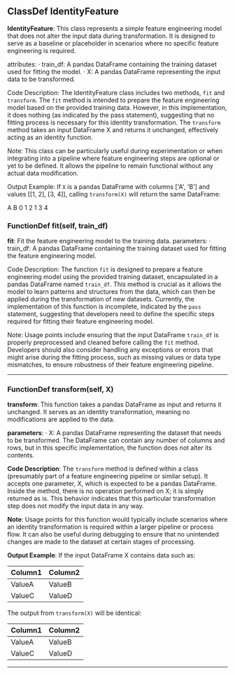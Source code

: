 ## ClassDef IdentityFeature
**IdentityFeature**: This class represents a simple feature engineering model that does not alter the input data during transformation. It is designed to serve as a baseline or placeholder in scenarios where no specific feature engineering is required.

attributes:
· train_df: A pandas DataFrame containing the training dataset used for fitting the model.
· X: A pandas DataFrame representing the input data to be transformed.

Code Description: The IdentityFeature class includes two methods, `fit` and `transform`. The `fit` method is intended to prepare the feature engineering model based on the provided training data. However, in this implementation, it does nothing (as indicated by the pass statement), suggesting that no fitting process is necessary for this identity transformation. The `transform` method takes an input DataFrame X and returns it unchanged, effectively acting as an identity function.

Note: This class can be particularly useful during experimentation or when integrating into a pipeline where feature engineering steps are optional or yet to be defined. It allows the pipeline to remain functional without any actual data modification.

Output Example: If `X` is a pandas DataFrame with columns ['A', 'B'] and values [[1, 2], [3, 4]], calling `transform(X)` will return the same DataFrame:

A B
0 1 2
1 3 4
### FunctionDef fit(self, train_df)
**fit**: Fit the feature engineering model to the training data.
parameters:
· train_df: A pandas DataFrame containing the training dataset used for fitting the feature engineering model.

Code Description: The function `fit` is designed to prepare a feature engineering model using the provided training dataset, encapsulated in a pandas DataFrame named `train_df`. This method is crucial as it allows the model to learn patterns and structures from the data, which can then be applied during the transformation of new datasets. Currently, the implementation of this function is incomplete, indicated by the `pass` statement, suggesting that developers need to define the specific steps required for fitting their feature engineering model.

Note: Usage points include ensuring that the input DataFrame `train_df` is properly preprocessed and cleaned before calling the `fit` method. Developers should also consider handling any exceptions or errors that might arise during the fitting process, such as missing values or data type mismatches, to ensure robustness of their feature engineering pipeline.
***
### FunctionDef transform(self, X)
**transform**: This function takes a pandas DataFrame as input and returns it unchanged. It serves as an identity transformation, meaning no modifications are applied to the data.

**parameters**:
· X: A pandas DataFrame representing the dataset that needs to be transformed. The DataFrame can contain any number of columns and rows, but in this specific implementation, the function does not alter its contents.

**Code Description**: The `transform` method is defined within a class (presumably part of a feature engineering pipeline or similar setup). It accepts one parameter, X, which is expected to be a pandas DataFrame. Inside the method, there is no operation performed on X; it is simply returned as is. This behavior indicates that this particular transformation step does not modify the input data in any way.

**Note**: Usage points for this function would typically include scenarios where an identity transformation is required within a larger pipeline or process flow. It can also be useful during debugging to ensure that no unintended changes are made to the dataset at certain stages of processing.

**Output Example**: If the input DataFrame X contains data such as:

| Column1 | Column2 |
|---------|---------|
| ValueA  | ValueB  |
| ValueC  | ValueD  |

The output from `transform(X)` will be identical:

| Column1 | Column2 |
|---------|---------|
| ValueA  | ValueB  |
| ValueC  | ValueD  |
***
